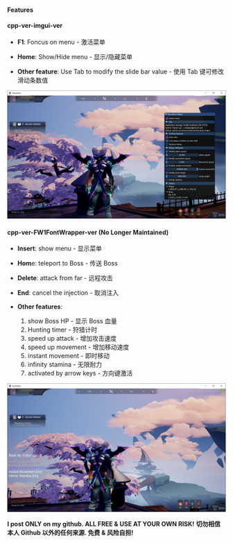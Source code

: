 #### Features

#### cpp-ver-imgui-ver

- **F1**: Foncus on menu - 激活菜单
- **Home**: Show/Hide menu - 显示/隐藏菜单

- **Other feature**: Use Tab to modify the slide bar value - 使用 Tab 键可修改滑动条数值 


![cpp-ver-imgui-ver](cpp-ver-imgui-ver.png)

#### cpp-ver-FW1FontWrapper-ver (No Longer Maintained)

- **Insert**: show menu - 显示菜单
- **Hom**e: teleport to Boss - 传送 Boss
- **Delete**: attack from far - 远程攻击
- **End**: cancel the injection - 取消注入

- **Other features**: 
  1. show Boss HP - 显示 Boss 血量
  2. Hunting timer - 狩猎计时
  3. speed up attack - 增加攻击速度
  4. speed up movement - 增加移动速度
  5. instant movement - 即时移动
  6. infinity stamina - 无限耐力
  7. activated by arrow keys - 方向键激活

![cpp-ver-FW1FontWrapper-ver](cpp-ver-FW1FontWrapper-ver.png)

**I post ONLY on my github. ALL FREE & USE AT YOUR OWN RISK!**
**切勿相信本人 Github 以外的任何来源. 免费 & 风险自担!**
